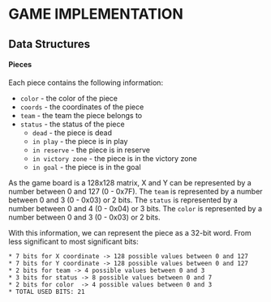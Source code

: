 # GAME IMPLEMENTATION

## Data Structures

#### Pieces

Each piece contains the following information:

  * `color` - the color of the piece
  * `coords` - the coordinates of the piece
  * `team` - the team the piece belongs to
  * `status` - the status of the piece
    - `dead` - the piece is dead
    - `in play` - the piece is in play
    - `in reserve` - the piece is in reserve
    - `in victory zone` - the piece is in the victory zone
    - `in goal` - the piece is in the goal
  
As the game board is a 128x128 matrix, X and Y can be represented by a number between 0 and 127 (0 - 0x7F).
The `team` is represented by a number between 0 and 3 (0 - 0x03) or 2 bits.
The `status` is represented by a number between 0 and 4 (0 - 0x04) or 3 bits.
The `color` is represented by a number between 0 and 3 (0 - 0x03) or 2 bits.


With this information, we can represent the piece as a 32-bit word.
From less significant to most significant bits:

    * 7 bits for X coordinate -> 128 possible values between 0 and 127
    * 7 bits for Y coordinate -> 128 possible values between 0 and 127
    * 2 bits for team -> 4 possible values between 0 and 3
    * 3 bits for status -> 8 possible values between 0 and 7
    * 2 bits for color  -> 4 possible values between 0 and 3
    * TOTAL USED BITS: 21
